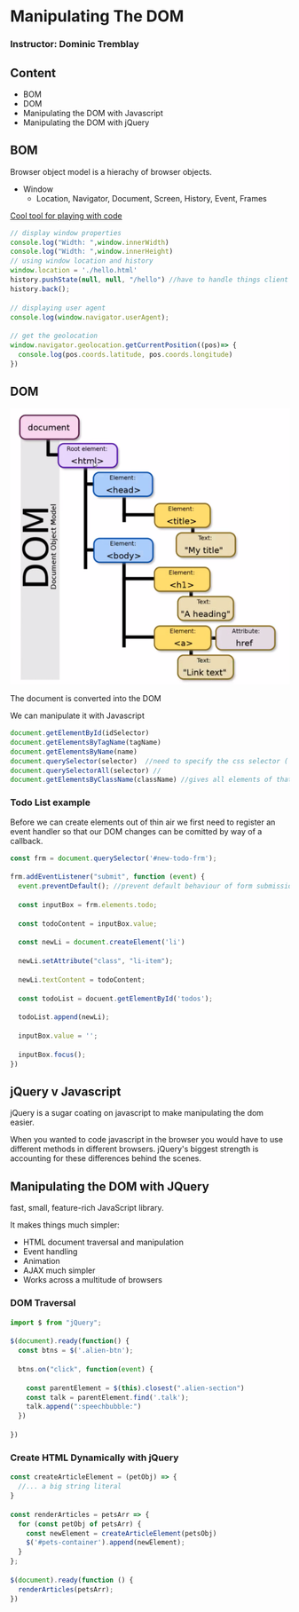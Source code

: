 # Manipulating The DOM

### Instructor: Dominic Tremblay

## Content

* BOM
* DOM
* Manipulating the DOM with Javascript
* Manipulating the  DOM with jQuery

## BOM

Browser object model is a hierachy of browser objects.

* Window
  * Location, Navigator, Document, Screen, History, Event, Frames

[Cool tool for playing with code](codesandbox.io)

```javascript
// display window properties
console.log("Width: ",window.innerWidth)
console.log("Width: ",window.innerHeight)
// using window location and history
window.location = './hello.html'
history.pushState(null, null, "/hello") //have to handle things client side when changing location in a single page app
history.back();

// displaying user agent
console.log(window.navigator.userAgent);

// get the geolocation
window.navigator.geolocation.getCurrentPosition((pos)=> {
  console.log(pos.coords.latitude, pos.coords.longitude)
})

```

## DOM

![The Dom](asset/dom.png)

The document is converted into the DOM

We can manipulate it with Javascript

```javascript
document.getElementById(idSelector) 
document.getElementsByTagName(tagName)
document.getElementsByName(name)
document.querySelector(selector)  //need to specify the css selector ('.wrap') for class="wrap" or '#id' for id="id"
document.querySelectorAll(selector) //
document.getElementsByClassName(className) //gives all elements of that class
```

### Todo List example

Before we can create elements out of thin air we first need to register an event handler so that our DOM changes can be comitted by way of a callback.

```javascript
const frm = document.querySelector('#new-todo-frm');

frm.addEventListener("submit", function (event) {
  event.preventDefault(); //prevent default behaviour of form submission

  const inputBox = frm.elements.todo;

  const todoContent = inputBox.value;

  const newLi = document.createElement('li')

  newLi.setAttribute("class", "li-item");

  newLi.textContent = todoContent;

  const todoList = docuent.getElementById('todos');

  todoList.append(newLi);

  inputBox.value = '';

  inputBox.focus();
})
```

## jQuery v Javascript

jQuery is a sugar coating on javascript to make manipulating the dom easier.

When you wanted to code javascript in the browser you would have to use different methods in different browsers. jQuery's biggest strength is accounting for these differences behind the scenes.

## Manipulating the DOM with JQuery

fast, small, feature-rich JavaScript library.

It makes things much simpler:

* HTML document traversal and manipulation
* Event handling
* Animation
* AJAX much simpler
* Works across a multitude of browsers

### DOM Traversal

```javascript
import $ from "jQuery";

$(document).ready(function() {
  const btns = $('.alien-btn');

  btns.on("click", function(event) {

    const parentElement = $(this).closest(".alien-section")
    const talk = parentElement.find('.talk');
    talk.append(":speechbubble:")
  })

})
```

### Create HTML Dynamically with jQuery

```javascript
const createArticleElement = (petObj) => {
  //... a big string literal
}

const renderArticles = petsArr => {
  for (const petObj of petsArr) {
    const newElement = createArticleElement(petsObj)
    $('#pets-container').append(newElement);
  }
};

$(document).ready(function () {
  renderArticles(petsArr);
})
```